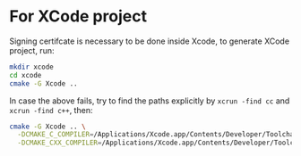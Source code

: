 # For XCode project

Signing certifcate is necessary to be done inside Xcode, to generate XCode project, run:

```bash
mkdir xcode
cd xcode
cmake -G Xcode ..
```

In case the above fails, try to find the paths explicitly by `xcrun -find cc` and `xcrun -find c++`, then:

```bash
cmake -G Xcode .. \
  -DCMAKE_C_COMPILER=/Applications/Xcode.app/Contents/Developer/Toolchains/XcodeDefault.xctoolchain/usr/bin/cc\
  -DCMAKE_CXX_COMPILER=/Applications/Xcode.app/Contents/Developer/Toolchains/XcodeDefault.xctoolchain/usr/bin/c++
```
